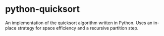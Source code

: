 # python-quicksort

An implementation of the quicksort algorithm written in Python. Uses an in-place strategy for space efficiency and a recursive partition step.
